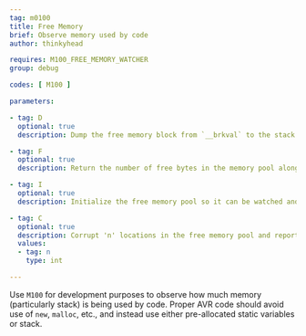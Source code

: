 ```yaml
---
tag: m0100
title: Free Memory
brief: Observe memory used by code
author: thinkyhead

requires: M100_FREE_MEMORY_WATCHER
group: debug

codes: [ M100 ]

parameters:

- tag: D
  optional: true
  description: Dump the free memory block from `__brkval` to the stack pointer

- tag: F
  optional: true
  description: Return the number of free bytes in the memory pool along with other vital statistics that define the memory pool

- tag: I
  optional: true
  description: Initialize the free memory pool so it can be watched and print vital statistics that define the free memory pool

- tag: C
  optional: true
  description: Corrupt 'n' locations in the free memory pool and report the locations of the corruption. This is useful to check the correctness of the `M100 D` and `M100 F` commands
  values:
  - tag: n
    type: int

---
```


Use `M100` for development purposes to observe how much memory (particularly stack) is being used by code. Proper AVR code should avoid use of `new`, `malloc`, etc., and instead use either pre-allocated static variables or stack.
